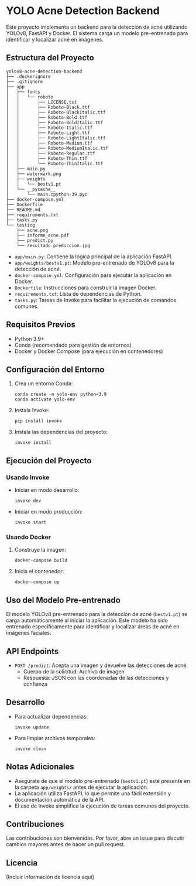 # YOLO Acne Detection Backend

Este proyecto implementa un backend para la detección de acné utilizando YOLOv8, FastAPI y Docker. El sistema carga un modelo pre-entrenado para identificar y localizar acné en imágenes.

## Estructura del Proyecto

```
yolov8-acne-detection-backend
├── .dockerignore
├── .gitignore
├── app
│   ├── fonts
│   │   └── roboto
│   │       ├── LICENSE.txt
│   │       ├── Roboto-Black.ttf
│   │       ├── Roboto-BlackItalic.ttf
│   │       ├── Roboto-Bold.ttf
│   │       ├── Roboto-BoldItalic.ttf
│   │       ├── Roboto-Italic.ttf
│   │       ├── Roboto-Light.ttf
│   │       ├── Roboto-LightItalic.ttf
│   │       ├── Roboto-Medium.ttf
│   │       ├── Roboto-MediumItalic.ttf
│   │       ├── Roboto-Regular.ttf
│   │       ├── Roboto-Thin.ttf
│   │       └── Roboto-ThinItalic.ttf
│   ├── main.py
│   ├── watermark.png
│   ├── weights
│   │   └── bestv1.pt
│   └── __pycache__
│       └── main.cpython-39.pyc
├── docker-compose.yml
├── Dockerfile
├── README.md
├── requirements.txt
├── tasks.py
└── testing
    ├── acne.png
    ├── informe_acne.pdf
    ├── predict.py
    └── resultado_prediccion.jpg
```

- `app/main.py`: Contiene la lógica principal de la aplicación FastAPI.
- `app/weights/bestv1.pt`: Modelo pre-entrenado de YOLOv8 para la detección de acné.
- `docker-compose.yml`: Configuración para ejecutar la aplicación en Docker.
- `Dockerfile`: Instrucciones para construir la imagen Docker.
- `requirements.txt`: Lista de dependencias de Python.
- `tasks.py`: Tareas de Invoke para facilitar la ejecución de comandos comunes.

## Requisitos Previos

- Python 3.9+
- Conda (recomendado para gestión de entornos)
- Docker y Docker Compose (para ejecución en contenedores)

## Configuración del Entorno

1. Crea un entorno Conda:

   ```
   conda create -n yolo-env python=3.9
   conda activate yolo-env
   ```

2. Instala Invoke:

   ```
   pip install invoke
   ```

3. Instala las dependencias del proyecto:
   ```
   invoke install
   ```

## Ejecución del Proyecto

### Usando Invoke

- Iniciar en modo desarrollo:

  ```
  invoke dev
  ```

- Iniciar en modo producción:
  ```
  invoke start
  ```

### Usando Docker

1. Construye la imagen:

   ```
   docker-compose build
   ```

2. Inicia el contenedor:
   ```
   docker-compose up
   ```

## Uso del Modelo Pre-entrenado

El modelo YOLOv8 pre-entrenado para la detección de acné (`bestv1.pt`) se carga automáticamente al iniciar la aplicación. Este modelo ha sido entrenado específicamente para identificar y localizar áreas de acné en imágenes faciales.

## API Endpoints

- `POST /predict`: Acepta una imagen y devuelve las detecciones de acné.
  - Cuerpo de la solicitud: Archivo de imagen
  - Respuesta: JSON con las coordenadas de las detecciones y confianza

## Desarrollo

- Para actualizar dependencias:

  ```
  invoke update
  ```

- Para limpiar archivos temporales:
  ```
  invoke clean
  ```

## Notas Adicionales

- Asegúrate de que el modelo pre-entrenado (`bestv1.pt`) esté presente en la carpeta `app/weights/` antes de ejecutar la aplicación.
- La aplicación utiliza FastAPI, lo que permite una fácil extensión y documentación automática de la API.
- El uso de Invoke simplifica la ejecución de tareas comunes del proyecto.

## Contribuciones

Las contribuciones son bienvenidas. Por favor, abre un issue para discutir cambios mayores antes de hacer un pull request.

## Licencia

[Incluir información de licencia aquí]
